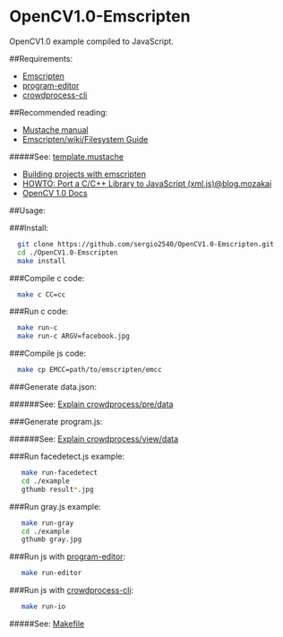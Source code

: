 OpenCV1.0-Emscripten 
===========

OpenCV1.0 example compiled to JavaScript. 

##Requirements:
  * [Emscripten](https://github.com/kripken/emscripten/wiki/Tutorial)
  * [program-editor](https://github.com/crowdprocess/program-editor)
  * [crowdprocess-cli](https://github.com/CrowdProcess/crp-cli)

##Recommended reading:
 * [Mustache manual](http://mustache.github.io/mustache.5.html)
 * [Emscripten/wiki/Filesystem Guide](https://github.com/kripken/emscripten/wiki/Filesystem-Guide)
  
#####See: [template.mustache](https://github.com/sergio2540/FireSim-Emscripten/blob/master/crowdprocess/pre/template/template.mustache)

 * [Building projects with emscripten](https://github.com/kripken/emscripten/wiki/Building-Projects)
 * [HOWTO: Port a C/C++ Library to JavaScript (xml.js)@blog.mozakai](http://mozakai.blogspot.pt/2012/03/howto-port-cc-library-to-javascript.html)
 * [OpenCV 1.0 Docs](http://www.cognotics.com/opencv/docs/1.0/)


##Usage:

###Install: 

```bash
  git clone https://github.com/sergio2540/OpenCV1.0-Emscripten.git
  cd ./OpenCV1.0-Emscripten 
  make install
```

###Compile c code: 

```bash
  make c CC=cc
```
###Run c code: 

```bash
  make run-c
  make run-c ARGV=facebook.jpg
```
###Compile js code: 

```bash 
  make cp EMCC=path/to/emscripten/emcc
```
###Generate data.json:

######See: [Explain crowdprocess/pre/data](https://gist.github.com/sergio2540/b5b45f9e13e533ea056d)

###Generate program.js:

######See: [Explain crowdprocess/view/data](https://gist.github.com/sergio2540/fac873fccde43bb98b44)

###Run facedetect.js example: 

```bash
   make run-facedetect
   cd ./example
   gthumb result*.jpg
```

###Run gray.js example: 

```bash
   make run-gray
   cd ./example
   gthumb gray.jpg
```

###Run js with [program-editor](https://github.com/crowdprocess/program-editor): 

```bash
   make run-editor
```
###Run js with [crowdprocess-cli](https://github.com/CrowdProcess/crp-cli):
```bash
   make run-io
```

#####See: [Makefile](https://github.com/sergio2540/OpenCV1.0-Emscripten/blob/master/Makefile)
